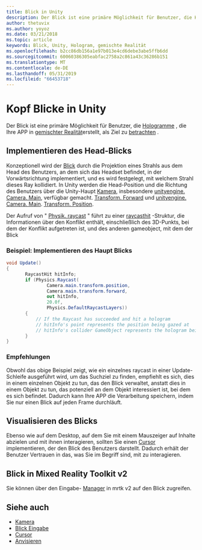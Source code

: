```yaml
---
title: Blick in Unity
description: Der Blick ist eine primäre Möglichkeit für Benutzer, die Hologramme, die Ihre APP in gemischter Realität erstellt, als Ziel zu betrachten.
author: thetuvix
ms.author: yoyoz
ms.date: 03/21/2018
ms.topic: article
keywords: Blick, Unity, Hologram, gemischte Realität
ms.openlocfilehash: b2cc86db156a1e97b013e4cd6debe3abe5ffb6dd
ms.sourcegitcommit: 60060386305eabfac2758a2c861a43c36286b151
ms.translationtype: MT
ms.contentlocale: de-DE
ms.lasthandoff: 05/31/2019
ms.locfileid: "66453718"
---
```

# <a name="head-gaze-in-unity"></a>Kopf Blicke in Unity

Der Blick ist eine primäre Möglichkeit für Benutzer, die [Hologramme](hologram.md) , die Ihre APP in [gemischter Realität](mixed-reality.md)erstellt, als Ziel zu [betrachten](gaze.md) .


## <a name="implementing-head-gaze"></a>Implementieren des Head-Blicks

Konzeptionell wird der [Blick](gaze.md) durch die Projektion eines Strahls aus dem Head des Benutzers, an dem sich das Headset befindet, in der Vorwärtsrichtung implementiert, und es wird festgelegt, mit welchem Strahl dieses Ray kollidiert. In Unity werden die Head-Position und die Richtung des Benutzers über die Unity-Haupt [Kamera](camera-in-unity.md), insbesondere [unityengine. Camera. Main](http://docs.unity3d.com/ScriptReference/Camera-main.html), verfügbar gemacht. [Transform. Forward](http://docs.unity3d.com/ScriptReference/Transform-forward.html) und [unityengine. Camera. Main](http://docs.unity3d.com/ScriptReference/Camera-main.html). [Transform. Position](http://docs.unity3d.com/ScriptReference/Transform-position.html).

Der Aufruf von " [Physik. raycast](http://docs.unity3d.com/ScriptReference/Physics.Raycast.html) " führt zu einer [raycasthit](http://docs.unity3d.com/ScriptReference/RaycastHit.html) -Struktur, die Informationen über den Konflikt enthält, einschließlich des 3D-Punkts, bei dem der Konflikt aufgetreten ist, und des anderen gameobject, mit dem der Blick

### <a name="example-implement-head-gaze"></a>Beispiel: Implementieren des Haupt Blicks

```cs
void Update()
{
       RaycastHit hitInfo;
       if (Physics.Raycast(
               Camera.main.transform.position,
               Camera.main.transform.forward,
               out hitInfo,
               20.0f,
               Physics.DefaultRaycastLayers))
       {
           // If the Raycast has succeeded and hit a hologram
           // hitInfo's point represents the position being gazed at
           // hitInfo's collider GameObject represents the hologram being gazed at
       }
}
```

### <a name="best-practices"></a>Empfehlungen

Obwohl das obige Beispiel zeigt, wie ein einzelnes raycast in einer Update-Schleife ausgeführt wird, um das Suchziel zu finden, empfiehlt es sich, dies in einem einzelnen Objekt zu tun, das den Blick verwaltet, anstatt dies in einem Objekt zu tun, das potenziell an dem Objekt interessiert ist, bei dem es sich befindet. Dadurch kann Ihre APP die Verarbeitung speichern, indem Sie nur einen Blick auf jeden Frame durchläuft.

## <a name="visualizing-gaze"></a>Visualisieren des Blicks

Ebenso wie auf dem Desktop, auf dem Sie mit einem Mauszeiger auf Inhalte abzielen und mit ihnen interagieren, sollten Sie einen [Cursor](cursors.md) implementieren, der den Blick des Benutzers darstellt. Dadurch erhält der Benutzer Vertrauen in das, was Sie im Begriff sind, mit zu interagieren.

## <a name="gaze-in-mixed-reality-toolkit-v2"></a>Blick in Mixed Reality Toolkit v2
Sie können über den Eingabe- [Manager](https://microsoft.github.io/MixedRealityToolkit-Unity/Documentation/Input/Overview.html) in mrtk v2 auf den Blick zugreifen.

## <a name="see-also"></a>Siehe auch
* [Kamera](camera-in-unity.md)
* [Blick Eingabe](gaze.md)
* [Cursor](cursors.md)
* [Anvisieren](gaze-targeting.md)

